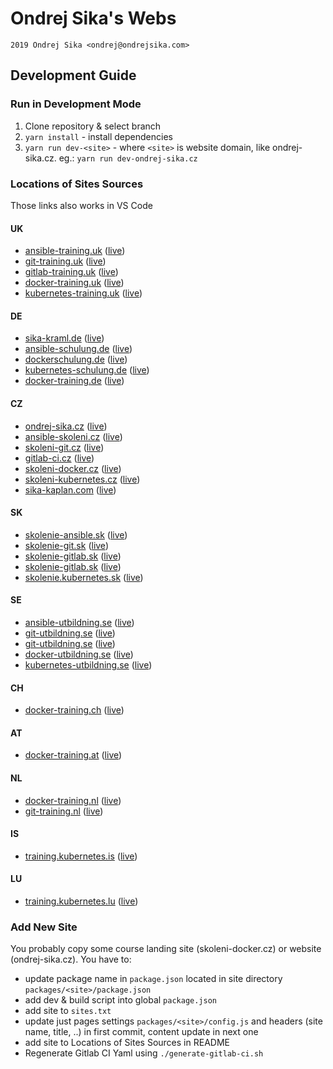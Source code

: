 # Ondrej Sika's Webs

    2019 Ondrej Sika <ondrej@ondrejsika.com>

## Development Guide

### Run in Development Mode

1. Clone repository & select branch
2. `yarn install` - install dependencies
3. `yarn run dev-<site>` - where `<site>` is website domain, like ondrej-sika.cz. eg.: `yarn run dev-ondrej-sika.cz`

### Locations of Sites Sources

Those links also works in VS Code

#### UK

- [ansible-training.uk](packages/ansible-training.uk/pages/index.js) ([live](https://ansible-training.uk))
- [git-training.uk](packages/git-training.uk/pages/index.js) ([live](https://git-training.uk))
- [gitlab-training.uk](packages/gitlab-training.uk/pages/index.js) ([live](https://gitlab-training.uk))
- [docker-training.uk](packages/docker-training.uk/pages/index.js) ([live](https://docker-training.uk))
- [kubernetes-training.uk](packages/kubernetes-training.uk/pages/index.js) ([live](https://kuberbnetes-training.uk))

#### DE

- [sika-kraml.de](packages/sika-kraml.de/pages) ([live](https://sika-kraml.de))
- [ansible-schulung.de](packages/ansible-schulung.de/pages/index.js) ([live](https://ansible-schulung.de))
- [dockerschulung.de](packages/dockerschulung.de/pages/index.js) ([live](https://dockerschulung.de))
- [kubernetes-schulung.de](packages/kubernetes-schulung.de/pages/index.js) ([live](https://kubernetes-schulung.de))
- [docker-training.de](packages/docker-training.de/pages/index.js) ([live](https://docker-training.de))


#### CZ

- [ondrej-sika.cz](packages/ondrej-sika.cz/pages) ([live](https://ondrej-sika.cz))
- [ansible-skoleni.cz](packages/ansible-skoleni.cz/pages/index.js) ([live](https://ansible-skoleni.cz))
- [skoleni-git.cz](packages/skoleni-git.cz/pages/index.js) ([live](https://skoleni-git.cz))
- [gitlab-ci.cz](packages/gitlab-ci.cz/pages/index.js) ([live](https://gitlab-ci.cz))
- [skoleni-docker.cz](packages/skoleni-docker.cz/pages/index.js) ([live](https://skoleni-docker.cz))
- [skoleni-kubernetes.cz](packages/skoleni-kubernetes.cz/pages/index.js) ([live](https://skoleni-kubernetes.cz))
- [sika-kaplan.com](packages/sika-kaplan.com/pages) ([live](https://sika-kaplan.com))

#### SK

- [skolenie-ansible.sk](packages/skolenie-ansible.sk/pages/index.js) ([live](https://skolenie-ansible.sk))
- [skolenie-git.sk](packages/skolenie-git.sk/pages/index.js) ([live](https://skolenie-git.sk))
- [skolenie-gitlab.sk](packages/skolenie-gitlab.sk/pages/index.js) ([live](https://skolenie-gitlab.sk))
- [skolenie-gitlab.sk](packages/skolenie-docker.sk/pages/index.js) ([live](https://skolenie-gitlab.sk))
- [skolenie.kubernetes.sk](packages/skolenie.kubernetes.sk/pages/index.js) ([live](https://skolenie.kubernetes.sk))

#### SE

- [ansible-utbildning.se](packages/ansible-utbildning.se/pages/index.js) ([live](https://ansible-utbildning.se))
- [git-utbildning.se](packages/git-utbildning.se/pages/index.js) ([live](https://git-utbildning.se))
- [git-utbildning.se](packages/gitlab-utbildning.se/pages/index.js) ([live](https://git-utbildning.se))
- [docker-utbildning.se](packages/docker-utbildning.se/pages/index.js) ([live](https://docker-utbildning.se))
- [kubernetes-utbildning.se](packages/kubernetes-utbildning.se/pages/index.js) ([live](https://kubernetes-utbildning.se))

#### CH

- [docker-training.ch](packages/docker-training.ch/pages/index.js) ([live](https://docker-training.ch))

#### AT

- [docker-training.at](packages/docker-training.at/pages/index.js) ([live](https://docker-training.at))

#### NL

- [docker-training.nl](packages/docker-training.nl/pages/index.js) ([live](https://docker-training.nl))
- [git-training.nl](packages/git-training.nl/pages/index.js) ([live](https://git-training.nl))

#### IS
- [training.kubernetes.is](packages/training.kubernetes.is/pages/index.js) ([live](https://training.kubernetes.is))

#### LU
- [training.kubernetes.lu](packages/training.kubernetes.lu/pages/index.js) ([live](https://training.kubernetes.lu))

### Add New Site

You probably copy some course landing site (skoleni-docker.cz) or website (ondrej-sika.cz). You have to:

- update package name in `package.json` located in site directory `packages/<site>/package.json`
- add dev & build script into global `package.json`
- add site to `sites.txt`
- update just pages settings `packages/<site>/config.js` and headers (site name, title, ..) in first commit, content update in next one
- add site to Locations of Sites Sources in README
- Regenerate Gitlab CI Yaml using `./generate-gitlab-ci.sh`
